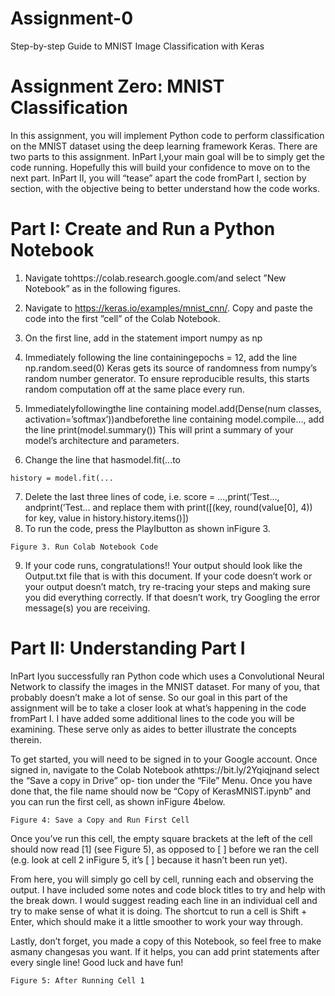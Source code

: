 # Assignment-0
Step-by-step Guide to MNIST Image Classification with Keras


# Assignment Zero: MNIST Classification

In this assignment, you will implement Python code to perform classification on the MNIST dataset
using the deep learning framework Keras. There are two parts to this assignment. InPart I,your
main goal will be to simply get the code running. Hopefully this will build your confidence to move
on to the next part. InPart II, you will “tease” apart the code fromPart I, section by section,
with the objective being to better understand how the code works.

# Part I: Create and Run a Python Notebook

1. Navigate tohttps://colab.research.google.com/and select ”New Notebook” as in the
    following figures.
2. Navigate to https://keras.io/examples/mnist_cnn/. Copy and paste the code into the
    first ”cell” of the Colab Notebook.
3. On the first line, add in the statement
    import numpy as np
4. Immediately following the line containingepochs = 12, add the line
    np.random.seed(0)
    Keras gets its source of randomness from numpy’s random number generator. To ensure
    reproducible results, this starts random computation off at the same place every run.


5. Immediatelyfollowingthe line containing
    model.add(Dense(num classes, activation=’softmax’))andbeforethe line containing
    model.compile..., add the line
       print(model.summary())
    This will print a summary of your model’s architecture and parameters.
6. Change the line that hasmodel.fit(...to

```
history = model.fit(...
```
7. Delete the last three lines of code, i.e. score = ...,print(’Test..., andprint(’Test... and
    replace them with
       print([(key, round(value[0], 4)) for key, value in history.history.items()])
8. To run the code, press the PlayIbutton as shown inFigure 3.

```
Figure 3. Run Colab Notebook Code
```
9. If your code runs, congratulations!! Your output should look like the Output.txt file that is
    with this document. If your code doesn’t work or your output doesn’t match, try re-tracing
    your steps and making sure you did everything correctly. If that doesn’t work, try Googling
    the error message(s) you are receiving.


# Part II: Understanding Part I

InPart Iyou successfully ran Python code which uses a Convolutional Neural Network to classify
the images in the MNIST dataset. For many of you, that probably doesn’t make a lot of sense. So
our goal in this part of the assignment will be to take a closer look at what’s happening in the code
fromPart I. I have added some additional lines to the code you will be examining. These serve
only as aides to better illustrate the concepts therein.

To get started, you will need to be signed in to your Google account. Once signed in, navigate
to the Colab Notebook athttps://bit.ly/2Yqiqjnand select the “Save a copy in Drive” op-
tion under the “File” Menu. Once you have done that, the file name should now be “Copy of
KerasMNIST.ipynb” and you can run the first cell, as shown inFigure 4below.

```
Figure 4: Save a Copy and Run First Cell
```
Once you’ve run this cell, the empty square brackets at the left of the cell should now read [1] (see
Figure 5), as opposed to [ ] before we ran the cell (e.g. look at cell 2 inFigure 5, it’s [ ] because
it hasn’t been run yet).

From here, you will simply go cell by cell, running each and observing the output. I have included
some notes and code block titles to try and help with the break down. I would suggest reading each
line in an individual cell and try to make sense of what it is doing. The shortcut to run a cell is
Shift + Enter, which should make it a little smoother to work your way through.


Lastly, don’t forget, you made a copy of this Notebook, so feel free to make asmany changesas
you want. If it helps, you can add print statements after every single line! Good luck and have fun!

```
Figure 5: After Running Cell 1
```

